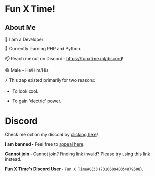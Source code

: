 # Fun X Time!

## About Me
🔭 I am a Developer

🌱 Currently learning PHP and Python.

📫 Reach me out on Discord - https://funxtime.ml/discord!

😄 Male - He/Him/His



⚡ This zap existed primarily for two reasons: 

- To look cool.

- To gain 'electric' power.


# Discord
Check me out on my discord by [clicking here](https://funxtime.ml/discord)!

**I am banned -** Feel free to [appeal here](https://funxtime.ml/discord/ban-appeal).

**Cannot join -** Cannot join? Finding link invalid? Please try using [this link](https://dsc.gg/fxt) instead.

**Fun X Time's Discord User -** `Fun X Time#0533` (`731060940354879508`).



<!--
**FunXTime/funxtime** is a ✨ _special_ ✨ repository because its `README.md` (this file) appears on your GitHub profile.

Here are some ideas to get you started:

- 🔭 I’m currently working on ...
- 🌱 I’m currently learning ...
- 👯 I’m looking to collaborate on ...
- 🤔 I’m looking for help with ...
- 💬 Ask me about ...
- 📫 How to reach me: ...
- 😄 Pronouns: ...
- ⚡ Fun fact: ...
-->
